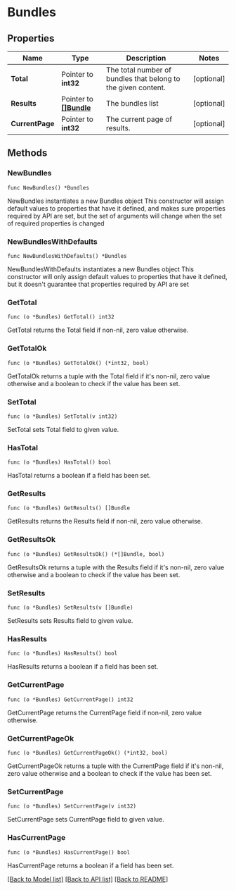 # Bundles

## Properties

Name | Type | Description | Notes
------------ | ------------- | ------------- | -------------
**Total** | Pointer to **int32** | The total number of bundles that belong to the given content.  | [optional] 
**Results** | Pointer to [**[]Bundle**](Bundle.md) | The bundles list  | [optional] 
**CurrentPage** | Pointer to **int32** | The current page of results.  | [optional] 

## Methods

### NewBundles

`func NewBundles() *Bundles`

NewBundles instantiates a new Bundles object
This constructor will assign default values to properties that have it defined,
and makes sure properties required by API are set, but the set of arguments
will change when the set of required properties is changed

### NewBundlesWithDefaults

`func NewBundlesWithDefaults() *Bundles`

NewBundlesWithDefaults instantiates a new Bundles object
This constructor will only assign default values to properties that have it defined,
but it doesn't guarantee that properties required by API are set

### GetTotal

`func (o *Bundles) GetTotal() int32`

GetTotal returns the Total field if non-nil, zero value otherwise.

### GetTotalOk

`func (o *Bundles) GetTotalOk() (*int32, bool)`

GetTotalOk returns a tuple with the Total field if it's non-nil, zero value otherwise
and a boolean to check if the value has been set.

### SetTotal

`func (o *Bundles) SetTotal(v int32)`

SetTotal sets Total field to given value.

### HasTotal

`func (o *Bundles) HasTotal() bool`

HasTotal returns a boolean if a field has been set.

### GetResults

`func (o *Bundles) GetResults() []Bundle`

GetResults returns the Results field if non-nil, zero value otherwise.

### GetResultsOk

`func (o *Bundles) GetResultsOk() (*[]Bundle, bool)`

GetResultsOk returns a tuple with the Results field if it's non-nil, zero value otherwise
and a boolean to check if the value has been set.

### SetResults

`func (o *Bundles) SetResults(v []Bundle)`

SetResults sets Results field to given value.

### HasResults

`func (o *Bundles) HasResults() bool`

HasResults returns a boolean if a field has been set.

### GetCurrentPage

`func (o *Bundles) GetCurrentPage() int32`

GetCurrentPage returns the CurrentPage field if non-nil, zero value otherwise.

### GetCurrentPageOk

`func (o *Bundles) GetCurrentPageOk() (*int32, bool)`

GetCurrentPageOk returns a tuple with the CurrentPage field if it's non-nil, zero value otherwise
and a boolean to check if the value has been set.

### SetCurrentPage

`func (o *Bundles) SetCurrentPage(v int32)`

SetCurrentPage sets CurrentPage field to given value.

### HasCurrentPage

`func (o *Bundles) HasCurrentPage() bool`

HasCurrentPage returns a boolean if a field has been set.


[[Back to Model list]](../README.md#documentation-for-models) [[Back to API list]](../README.md#documentation-for-api-endpoints) [[Back to README]](../README.md)


